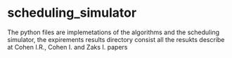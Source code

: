 # scheduling_simulator
The python files are implemetations of the algorithms and the scheduling simulator,
the expirements results directory consist all the resukts describe at Cohen I.R., Cohen I. and Zaks I. papers
